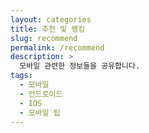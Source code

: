 ```yaml
---
layout: categories
title: 추천 및 랭킹
slug: recommend
permalink: /recommend
description: >
  모바일 관련한 정보들을 공유합니다.
tags:
  - 모바일
  - 안드로이드
  - IOS
  - 모바일 팁
---
```

